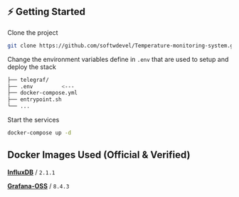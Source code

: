 

## ⚡️ Getting Started

Clone the project

```bash
git clone https://github.com/softwdevel/Temperature-monitoring-system.git
```


Change the environment variables define in `.env` that are used to setup and deploy the stack
```bash
├── telegraf/
├── .env         <---
├── docker-compose.yml
├── entrypoint.sh
└── ...
```


Start the services
```bash
docker-compose up -d
```
## Docker Images Used (Official & Verified)

[**InfluxDB**](https://hub.docker.com/_/influxdb) / `2.1.1`

[**Grafana-OSS**](https://hub.docker.com/r/grafana/grafana-oss) / `8.4.3`


